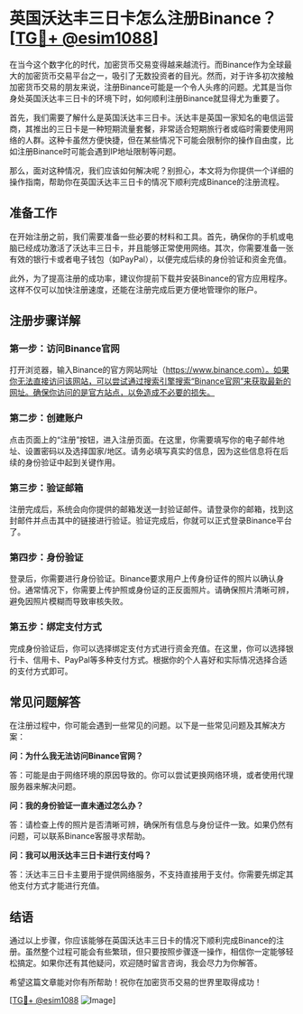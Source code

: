 # 英国沃达丰三日卡怎么注册Binance？[[TG💪+ @esim1088](https://t.me/s/esim1088)]

在当今这个数字化的时代，加密货币交易变得越来越流行。而Binance作为全球最大的加密货币交易平台之一，吸引了无数投资者的目光。然而，对于许多初次接触加密货币交易的朋友来说，注册Binance可能是一个令人头疼的问题。尤其是当你身处英国沃达丰三日卡的环境下时，如何顺利注册Binance就显得尤为重要了。

首先，我们需要了解什么是英国沃达丰三日卡。沃达丰是英国一家知名的电信运营商，其推出的三日卡是一种短期流量套餐，非常适合短期旅行者或临时需要使用网络的人群。这种卡虽然方便快捷，但在某些情况下可能会限制你的操作自由度，比如注册Binance时可能会遇到IP地址限制等问题。

那么，面对这种情况，我们应该如何解决呢？别担心，本文将为你提供一个详细的操作指南，帮助你在英国沃达丰三日卡的情况下顺利完成Binance的注册流程。

## 准备工作

在开始注册之前，我们需要准备一些必要的材料和工具。首先，确保你的手机或电脑已经成功激活了沃达丰三日卡，并且能够正常使用网络。其次，你需要准备一张有效的银行卡或者电子钱包（如PayPal），以便完成后续的身份验证和资金充值。

此外，为了提高注册的成功率，建议你提前下载并安装Binance的官方应用程序。这样不仅可以加快注册速度，还能在注册完成后更方便地管理你的账户。

## 注册步骤详解

### 第一步：访问Binance官网

打开浏览器，输入Binance的官方网站网址（https://www.binance.com）。如果你无法直接访问该网站，可以尝试通过搜索引擎搜索“Binance官网”来获取最新的网址。确保你访问的是官方站点，以免造成不必要的损失。

### 第二步：创建账户

点击页面上的“注册”按钮，进入注册页面。在这里，你需要填写你的电子邮件地址、设置密码以及选择国家/地区。请务必填写真实的信息，因为这些信息将在后续的身份验证中起到关键作用。

### 第三步：验证邮箱

注册完成后，系统会向你提供的邮箱发送一封验证邮件。请登录你的邮箱，找到这封邮件并点击其中的链接进行验证。验证完成后，你就可以正式登录Binance平台了。

### 第四步：身份验证

登录后，你需要进行身份验证。Binance要求用户上传身份证件的照片以确认身份。通常情况下，你需要上传护照或身份证的正反面照片。请确保照片清晰可辨，避免因照片模糊而导致审核失败。

### 第五步：绑定支付方式

完成身份验证后，你可以选择绑定支付方式进行资金充值。在这里，你可以选择银行卡、信用卡、PayPal等多种支付方式。根据你的个人喜好和实际情况选择合适的支付方式即可。

## 常见问题解答

在注册过程中，你可能会遇到一些常见的问题。以下是一些常见问题及其解决方案：

**问：为什么我无法访问Binance官网？**

答：可能是由于网络环境的原因导致的。你可以尝试更换网络环境，或者使用代理服务器来解决问题。

**问：我的身份验证一直未通过怎么办？**

答：请检查上传的照片是否清晰可辨，确保所有信息与身份证件一致。如果仍然有问题，可以联系Binance客服寻求帮助。

**问：我可以用沃达丰三日卡进行支付吗？**

答：沃达丰三日卡主要用于提供网络服务，不支持直接用于支付。你需要先绑定其他支付方式才能进行充值。

## 结语

通过以上步骤，你应该能够在英国沃达丰三日卡的情况下顺利完成Binance的注册。虽然整个过程可能会有些繁琐，但只要按照步骤逐一操作，相信你一定能够轻松搞定。如果你还有其他疑问，欢迎随时留言咨询，我会尽力为你解答。

希望这篇文章能对你有所帮助！祝你在加密货币交易的世界里取得成功！

[[TG💪+ @esim1088](https://t.me/s/esim1088) ![Image](https://i.postimg.cc/4NQfJmqS/Snipaste-2025-05-13-00-14-12.png)]